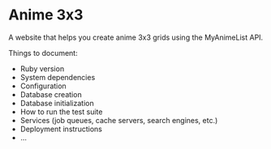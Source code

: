 # Anime 3x3

A website that helps you create anime 3x3 grids using the MyAnimeList API.

Things to document:

* Ruby version
* System dependencies
* Configuration
* Database creation
* Database initialization
* How to run the test suite
* Services (job queues, cache servers, search engines, etc.)
* Deployment instructions
* ...
